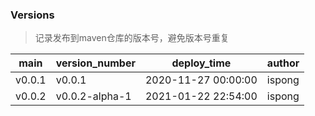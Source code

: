 ### Versions

> 记录发布到maven仓库的版本号，避免版本号重复

 main     |  version_number | deploy_time         |  author
 ---      |  ---            |  ---                |  ---
 v0.0.1   | v0.0.1          | 2020-11-27 00:00:00 | ispong  
 v0.0.2   | v0.0.2-alpha-1  | 2021-01-22 22:54:00 | ispong
